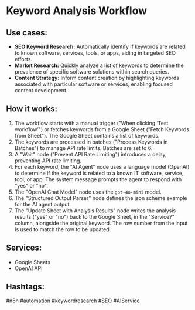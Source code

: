 # Keyword Analysis Workflow

## Use cases:

- **SEO Keyword Research:** Automatically identify if keywords are related to known software, services, tools, or apps, aiding in targeted SEO efforts.
- **Market Research:** Quickly analyze a list of keywords to determine the prevalence of specific software solutions within search queries.
- **Content Strategy:** Inform content creation by highlighting keywords associated with particular software or services, enabling focused content development.

## How it works:

1.  The workflow starts with a manual trigger ("When clicking ‘Test workflow’") or fetches keywords from a Google Sheet ("Fetch Keywords from Sheet"). The Google Sheet contains a list of keywords.
2.  The keywords are processed in batches ("Process Keywords in Batches") to manage API rate limits. Batches are set to 6.
3.  A "Wait" node ("Prevent API Rate Limiting") introduces a delay, preventing API rate limiting.
4.  For each keyword, the "AI Agent" node uses a language model (OpenAI) to determine if the keyword is related to a known IT software, service, tool, or app. The system message prompts the agent to respond with "yes" or "no".
5. The "OpenAI Chat Model" node uses the `gpt-4o-mini` model.
6. The "Structured Output Parser" node defines the json scheme example for the AI agent output.
7.  The "Update Sheet with Analysis Results" node writes the analysis results ("yes" or "no") back to the Google Sheet, in the "Service?" column, alongside the original keyword. The row number from the input is used to match the row to be updated.

## Services:

-   Google Sheets
-   OpenAI API

## Hashtags:

#n8n #automation #keywordresearch #SEO #AIService
